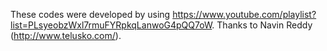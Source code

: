 These codes were developed by using https://www.youtube.com/playlist?list=PLsyeobzWxl7rmuFYRpkqLanwoG4pQQ7oW. 
Thanks to Navin Reddy (http://www.telusko.com/).

